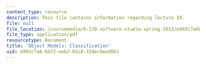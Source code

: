 ```yaml
---
content_type: resource
description: This file contains information regarding lecture 19.
file: null
file_location: /coursemedia/6-170-software-studio-spring-2013/e903c7a6bbf2eeb202c8324ec8eed863_MIT6_170S13_19-objt-mdl-class.pdf
file_type: application/pdf
resourcetype: Document
title: 'Object Models: Classification'
uid: e903c7a6-bbf2-eeb2-02c8-324ec8eed863
---
```

